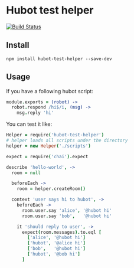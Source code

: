 # Hubot test helper

[![Build Status](https://travis-ci.org/mtsmfm/hubot-test-helper.svg?branch=master)](https://travis-ci.org/mtsmfm/hubot-test-helper)

## Install

`npm install hubot-test-helper --save-dev`

## Usage

If you have a following hubot script:

```coffee
module.exports = (robot) ->
  robot.respond /hi$/i, (msg) ->
    msg.reply 'hi'
```

You can test it like:

```coffee
Helper = require('hubot-test-helper')
# helper loads all scripts under the directory
helper = new Helper('./scripts')

expect = require('chai').expect

describe 'hello-world', ->
  room = null

  beforeEach ->
    room = helper.createRoom()

  context 'user says hi to hubot', ->
    beforeEach ->
      room.user.say 'alice', '@hubot hi'
      room.user.say 'bob',   '@hubot hi'

    it 'should reply to user', ->
      expect(room.messages).to.eql [
        ['alice', '@hubot hi']
        ['hubot', '@alice hi']
        ['bob',   '@hubot hi']
        ['hubot', '@bob hi']
      ]
```
